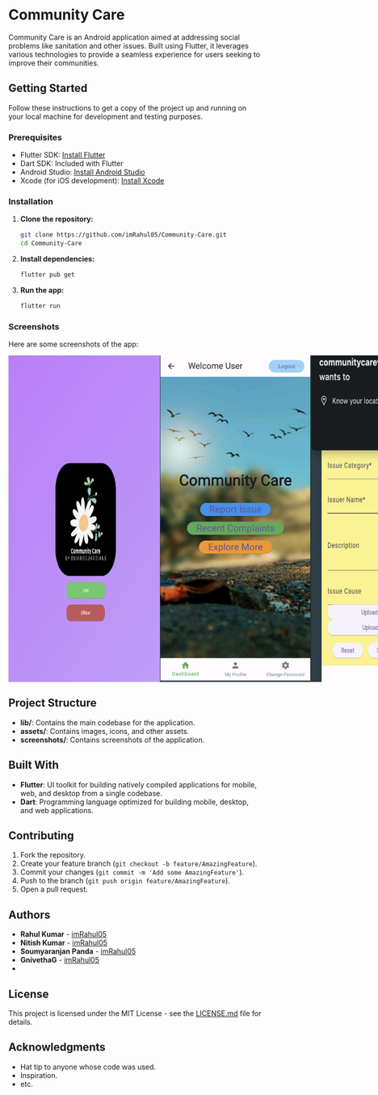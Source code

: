 # Community Care

Community Care is an Android application aimed at addressing social problems like sanitation and other issues. Built using Flutter, it leverages various technologies to provide a seamless experience for users seeking to improve their communities.

## Getting Started

Follow these instructions to get a copy of the project up and running on your local machine for development and testing purposes.

### Prerequisites

- Flutter SDK: [Install Flutter](https://flutter.dev/docs/get-started/install)
- Dart SDK: Included with Flutter
- Android Studio: [Install Android Studio](https://developer.android.com/studio)
- Xcode (for iOS development): [Install Xcode](https://developer.apple.com/xcode/)

### Installation

1. **Clone the repository:**
    ```bash
    git clone https://github.com/imRahul05/Community-Care.git
    cd Community-Care
    ```

2. **Install dependencies:**
    ```bash
    flutter pub get
    ```

3. **Run the app:**
    ```bash
    flutter run
    ```

### Screenshots

Here are some screenshots of the app:


<div style="display: flex; flex-direction: row;">
    <img src="screenshots/1.png" alt="Screenshot 1" width="300"/>
    <img src="screenshots/2.png" alt="Screenshot 2" width="300"/>
    <img src="screenshots/3.png" alt="Screenshot 3" width="300"/>
    <img src="screenshots/4.png" alt="Screenshot 4" width="300"/>
</div>

## Project Structure

- **lib/**: Contains the main codebase for the application.
- **assets/**: Contains images, icons, and other assets.
- **screenshots/**: Contains screenshots of the application.

## Built With

- **Flutter**: UI toolkit for building natively compiled applications for mobile, web, and desktop from a single codebase.
- **Dart**: Programming language optimized for building mobile, desktop, and web applications.

## Contributing

1. Fork the repository.
2. Create your feature branch (`git checkout -b feature/AmazingFeature`).
3. Commit your changes (`git commit -m 'Add some AmazingFeature'`).
4. Push to the branch (`git push origin feature/AmazingFeature`).
5. Open a pull request.

## Authors

- **Rahul Kumar**  - [imRahul05](https://github.com/imRahul05)
- **Nitish Kumar**  - [imRahul05](https://github.com/NitishKDev)
- **Soumyaranjan Panda**  - [imRahul05](https://github.com/soummyaanon)
- **GnivethaG**  - [imRahul05](https://github.com/GnivethaG)
- 


## License

This project is licensed under the MIT License - see the [LICENSE.md](LICENSE.md) file for details.

## Acknowledgments

- Hat tip to anyone whose code was used.
- Inspiration.
- etc.